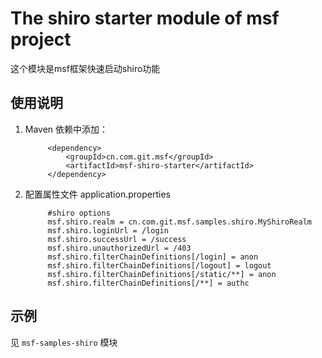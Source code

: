 # The shiro starter module of msf project #
这个模块是msf框架快速启动shiro功能

## 使用说明 ##

1. Maven 依赖中添加：

            <dependency>
                <groupId>cn.com.git.msf</groupId>
                <artifactId>msf-shiro-starter</artifactId>
            </dependency>

2. 配置属性文件 application.properties

            #shiro options
            msf.shiro.realm = cn.com.git.msf.samples.shiro.MyShiroRealm
            msf.shiro.loginUrl = /login
            msf.shiro.successUrl = /success
            msf.shiro.unauthorizedUrl = /403
            msf.shiro.filterChainDefinitions[/login] = anon
            msf.shiro.filterChainDefinitions[/logout] = logout
            msf.shiro.filterChainDefinitions[/static/**] = anon
            msf.shiro.filterChainDefinitions[/**] = authc

## 示例 ##

见 `msf-samples-shiro` 模块